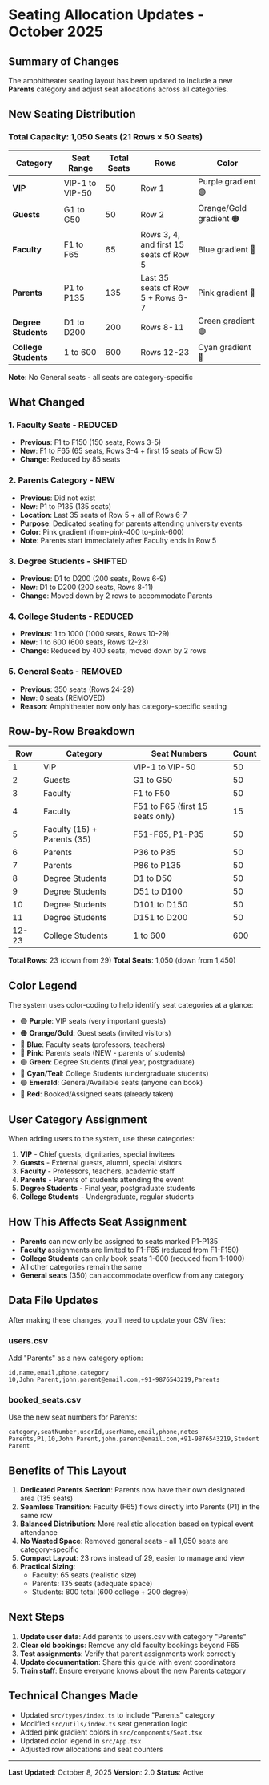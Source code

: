 # Seating Allocation Updates - October 2025

## Summary of Changes

The amphitheater seating layout has been updated to include a new **Parents** category and adjust seat allocations across all categories.

## New Seating Distribution

### Total Capacity: 1,050 Seats (21 Rows × 50 Seats)

| Category             | Seat Range      | Total Seats | Rows                                   | Color                   |
| -------------------- | --------------- | ----------- | -------------------------------------- | ----------------------- |
| **VIP**              | VIP-1 to VIP-50 | 50          | Row 1                                  | Purple gradient 🟣      |
| **Guests**           | G1 to G50       | 50          | Row 2                                  | Orange/Gold gradient 🟠 |
| **Faculty**          | F1 to F65       | 65          | Rows 3, 4, and first 15 seats of Row 5 | Blue gradient 🔵        |
| **Parents**          | P1 to P135      | 135         | Last 35 seats of Row 5 + Rows 6-7      | Pink gradient 🩷         |
| **Degree Students**  | D1 to D200      | 200         | Rows 8-11                              | Green gradient 🟢       |
| **College Students** | 1 to 600        | 600         | Rows 12-23                             | Cyan gradient 🔵        |

**Note**: No General seats - all seats are category-specific

## What Changed

### 1. Faculty Seats - REDUCED

- **Previous**: F1 to F150 (150 seats, Rows 3-5)
- **New**: F1 to F65 (65 seats, Rows 3-4 + first 15 seats of Row 5)
- **Change**: Reduced by 85 seats

### 2. Parents Category - NEW

- **Previous**: Did not exist
- **New**: P1 to P135 (135 seats)
- **Location**: Last 35 seats of Row 5 + all of Rows 6-7
- **Purpose**: Dedicated seating for parents attending university events
- **Color**: Pink gradient (from-pink-400 to-pink-600)
- **Note**: Parents start immediately after Faculty ends in Row 5

### 3. Degree Students - SHIFTED

- **Previous**: D1 to D200 (200 seats, Rows 6-9)
- **New**: D1 to D200 (200 seats, Rows 8-11)
- **Change**: Moved down by 2 rows to accommodate Parents

### 4. College Students - REDUCED

- **Previous**: 1 to 1000 (1000 seats, Rows 10-29)
- **New**: 1 to 600 (600 seats, Rows 12-23)
- **Change**: Reduced by 400 seats, moved down by 2 rows

### 5. General Seats - REMOVED

- **Previous**: 350 seats (Rows 24-29)
- **New**: 0 seats (REMOVED)
- **Reason**: Amphitheater now only has category-specific seating

## Row-by-Row Breakdown

| Row   | Category                    | Seat Numbers                     | Count |
| ----- | --------------------------- | -------------------------------- | ----- |
| 1     | VIP                         | VIP-1 to VIP-50                  | 50    |
| 2     | Guests                      | G1 to G50                        | 50    |
| 3     | Faculty                     | F1 to F50                        | 50    |
| 4     | Faculty                     | F51 to F65 (first 15 seats only) | 15    |
| 5     | Faculty (15) + Parents (35) | F51-F65, P1-P35                  | 50    |
| 6     | Parents                     | P36 to P85                       | 50    |
| 7     | Parents                     | P86 to P135                      | 50    |
| 8     | Degree Students             | D1 to D50                        | 50    |
| 9     | Degree Students             | D51 to D100                      | 50    |
| 10    | Degree Students             | D101 to D150                     | 50    |
| 11    | Degree Students             | D151 to D200                     | 50    |
| 12-23 | College Students            | 1 to 600                         | 600   |

**Total Rows**: 23 (down from 29)
**Total Seats**: 1,050 (down from 1,450)

## Color Legend

The system uses color-coding to help identify seat categories at a glance:

- 🟣 **Purple**: VIP seats (very important guests)
- 🟠 **Orange/Gold**: Guest seats (invited visitors)
- 🔵 **Blue**: Faculty seats (professors, teachers)
- 🩷 **Pink**: Parents seats (NEW - parents of students)
- 🟢 **Green**: Degree Students (final year, postgraduate)
- 🔵 **Cyan/Teal**: College Students (undergraduate students)
- 🟢 **Emerald**: General/Available seats (anyone can book)
- 🔴 **Red**: Booked/Assigned seats (already taken)

## User Category Assignment

When adding users to the system, use these categories:

1. **VIP** - Chief guests, dignitaries, special invitees
2. **Guests** - External guests, alumni, special visitors
3. **Faculty** - Professors, teachers, academic staff
4. **Parents** - Parents of students attending the event
5. **Degree Students** - Final year, postgraduate students
6. **College Students** - Undergraduate, regular students

## How This Affects Seat Assignment

- **Parents** can now only be assigned to seats marked P1-P135
- **Faculty** assignments are limited to F1-F65 (reduced from F1-F150)
- **College Students** can only book seats 1-600 (reduced from 1-1000)
- All other categories remain the same
- **General seats** (350) can accommodate overflow from any category

## Data File Updates

After making these changes, you'll need to update your CSV files:

### users.csv

Add "Parents" as a new category option:

```csv
id,name,email,phone,category
10,John Parent,john.parent@email.com,+91-9876543219,Parents
```

### booked_seats.csv

Use the new seat numbers for Parents:

```csv
category,seatNumber,userId,userName,email,phone,notes
Parents,P1,10,John Parent,john.parent@email.com,+91-9876543219,Student Parent
```

## Benefits of This Layout

1. **Dedicated Parents Section**: Parents now have their own designated area (135 seats)
2. **Seamless Transition**: Faculty (F65) flows directly into Parents (P1) in the same row
3. **Balanced Distribution**: More realistic allocation based on typical event attendance
4. **No Wasted Space**: Removed general seats - all 1,050 seats are category-specific
5. **Compact Layout**: 23 rows instead of 29, easier to manage and view
6. **Practical Sizing**:
   - Faculty: 65 seats (realistic size)
   - Parents: 135 seats (adequate space)
   - Students: 800 total (600 college + 200 degree)

## Next Steps

1. **Update user data**: Add parents to users.csv with category "Parents"
2. **Clear old bookings**: Remove any old faculty bookings beyond F65
3. **Test assignments**: Verify that parent assignments work correctly
4. **Update documentation**: Share this guide with event coordinators
5. **Train staff**: Ensure everyone knows about the new Parents category

## Technical Changes Made

- Updated `src/types/index.ts` to include "Parents" category
- Modified `src/utils/index.ts` seat generation logic
- Added pink gradient colors in `src/components/Seat.tsx`
- Updated color legend in `src/App.tsx`
- Adjusted row allocations and seat counters

---

**Last Updated**: October 8, 2025
**Version**: 2.0
**Status**: Active
